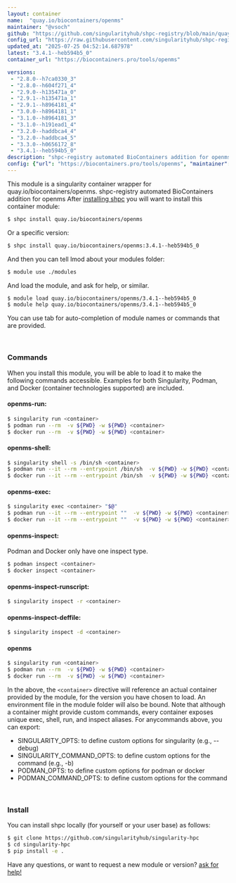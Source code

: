 ```yaml
---
layout: container
name:  "quay.io/biocontainers/openms"
maintainer: "@vsoch"
github: "https://github.com/singularityhub/shpc-registry/blob/main/quay.io/biocontainers/openms/container.yaml"
config_url: "https://raw.githubusercontent.com/singularityhub/shpc-registry/main/quay.io/biocontainers/openms/container.yaml"
updated_at: "2025-07-25 04:52:14.687978"
latest: "3.4.1--heb594b5_0"
container_url: "https://biocontainers.pro/tools/openms"

versions:
 - "2.8.0--h7ca0330_3"
 - "2.8.0--h604f271_4"
 - "2.9.0--h135471a_0"
 - "2.9.1--h135471a_1"
 - "2.9.1--h8964181_4"
 - "3.0.0--h8964181_1"
 - "3.1.0--h8964181_3"
 - "3.1.0--h191ead1_4"
 - "3.2.0--haddbca4_4"
 - "3.2.0--haddbca4_5"
 - "3.3.0--h0656172_8"
 - "3.4.1--heb594b5_0"
description: "shpc-registry automated BioContainers addition for openms"
config: {"url": "https://biocontainers.pro/tools/openms", "maintainer": "@vsoch", "description": "shpc-registry automated BioContainers addition for openms", "latest": {"3.4.1--heb594b5_0": "sha256:a3d6f8117989cd8a899b95e7655075ccb5340644a452653f17c3ed1d9cc2c14d"}, "tags": {"2.8.0--h7ca0330_3": "sha256:37623d295f4fa1808a1e92e31f2ebe402bcb733208a2d05218e31748f0d543d5", "2.8.0--h604f271_4": "sha256:ee39863df3e468d10e1a79e2388a9be848f5c8c3dc1ff1687c97c649309525cd", "2.9.0--h135471a_0": "sha256:4b5dffd6d6684de74fc5e911733200da79b3d3a715eb3d7924c1e72e0076fefe", "2.9.1--h135471a_1": "sha256:8e23744613aa8a5c49737623fb9bb507cec5978fa50e56b35ebebdf4afb9c56e", "2.9.1--h8964181_4": "sha256:c5b5d7030b28ed946d195ef204408f28d241a88479e3c1d8d712245ed0703956", "3.0.0--h8964181_1": "sha256:a5b9906619e4480ad40e31e363b3ba5a50873f20d927ec6cce08d3626b235427", "3.1.0--h8964181_3": "sha256:a82adab559e7f377962bf81248c0cfddf11591341dc7999f3e4383bdfead5abd", "3.1.0--h191ead1_4": "sha256:df98afe0ec2271a2ef0c09f5b72e320606a9786dfa07b3a2c97a05fd8fd08276", "3.2.0--haddbca4_4": "sha256:637253c3788d163ff7596030dacfcdd6579f2ef179a495b9f0173978c6124081", "3.2.0--haddbca4_5": "sha256:64eb94d3ca89d71016166d4e4142a466be528357f656b265d944dfdee65fc9d3", "3.3.0--h0656172_8": "sha256:55c8e16163925bdcb901ab576074f13a2cc342157b0670580481a65a39f6cd8c", "3.4.1--heb594b5_0": "sha256:a3d6f8117989cd8a899b95e7655075ccb5340644a452653f17c3ed1d9cc2c14d"}, "docker": "quay.io/biocontainers/openms"}
---
```


This module is a singularity container wrapper for quay.io/biocontainers/openms.
shpc-registry automated BioContainers addition for openms
After [installing shpc](#install) you will want to install this container module:


```bash
$ shpc install quay.io/biocontainers/openms
```

Or a specific version:

```bash
$ shpc install quay.io/biocontainers/openms:3.4.1--heb594b5_0
```

And then you can tell lmod about your modules folder:

```bash
$ module use ./modules
```

And load the module, and ask for help, or similar.

```bash
$ module load quay.io/biocontainers/openms/3.4.1--heb594b5_0
$ module help quay.io/biocontainers/openms/3.4.1--heb594b5_0
```

You can use tab for auto-completion of module names or commands that are provided.

<br>

### Commands

When you install this module, you will be able to load it to make the following commands accessible.
Examples for both Singularity, Podman, and Docker (container technologies supported) are included.

#### openms-run:

```bash
$ singularity run <container>
$ podman run --rm  -v ${PWD} -w ${PWD} <container>
$ docker run --rm  -v ${PWD} -w ${PWD} <container>
```

#### openms-shell:

```bash
$ singularity shell -s /bin/sh <container>
$ podman run --it --rm --entrypoint /bin/sh  -v ${PWD} -w ${PWD} <container>
$ docker run --it --rm --entrypoint /bin/sh  -v ${PWD} -w ${PWD} <container>
```

#### openms-exec:

```bash
$ singularity exec <container> "$@"
$ podman run --it --rm --entrypoint ""  -v ${PWD} -w ${PWD} <container> "$@"
$ docker run --it --rm --entrypoint ""  -v ${PWD} -w ${PWD} <container> "$@"
```

#### openms-inspect:

Podman and Docker only have one inspect type.

```bash
$ podman inspect <container>
$ docker inspect <container>
```

#### openms-inspect-runscript:

```bash
$ singularity inspect -r <container>
```

#### openms-inspect-deffile:

```bash
$ singularity inspect -d <container>
```



#### openms

```bash
$ singularity run <container>
$ podman run --rm  -v ${PWD} -w ${PWD} <container>
$ docker run --rm  -v ${PWD} -w ${PWD} <container>
```


In the above, the `<container>` directive will reference an actual container provided
by the module, for the version you have chosen to load. An environment file in the
module folder will also be bound. Note that although a container
might provide custom commands, every container exposes unique exec, shell, run, and
inspect aliases. For anycommands above, you can export:

 - SINGULARITY_OPTS: to define custom options for singularity (e.g., --debug)
 - SINGULARITY_COMMAND_OPTS: to define custom options for the command (e.g., -b)
 - PODMAN_OPTS: to define custom options for podman or docker
 - PODMAN_COMMAND_OPTS: to define custom options for the command

<br>

### Install

You can install shpc locally (for yourself or your user base) as follows:

```bash
$ git clone https://github.com/singularityhub/singularity-hpc
$ cd singularity-hpc
$ pip install -e .
```

Have any questions, or want to request a new module or version? [ask for help!](https://github.com/singularityhub/singularity-hpc/issues)